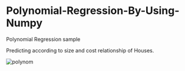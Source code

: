 # Polynomial-Regression-By-Using-Numpy

Polynomial Regression sample

Predicting according to size and cost relationship of Houses.


![polynom](https://user-images.githubusercontent.com/53530231/63223468-aa806900-c1be-11e9-89f6-d21d883f56af.png)
